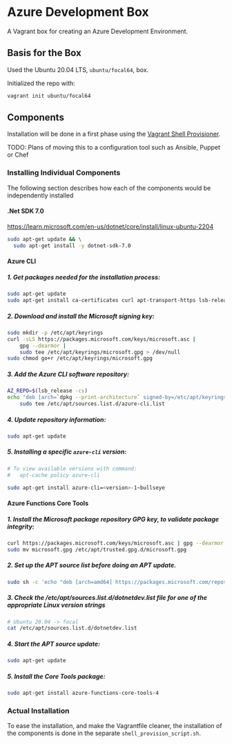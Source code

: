 # Azure Development Box

A Vagrant box for creating an Azure Development Environment.

## Basis for the Box

Used the Ubuntu 20.04 LTS, `ubuntu/focal64`, box.

Initialized the repo with:

```bash
vagrant init ubuntu/focal64
```

## Components

Installation will be done in a first phase using the [Vagrant Shell Provisioner](https://developer.hashicorp.com/vagrant/docs/provisioning/shell).

TODO: Plans of moving this to a configuration tool such as Ansible, Puppet or Chef

### Installing Individual Components

The following section describes how each of the components would be independently installed
#### .Net SDK 7.0

https://learn.microsoft.com/en-us/dotnet/core/install/linux-ubuntu-2204

```bash
sudo apt-get update && \
  sudo apt-get install -y dotnet-sdk-7.0
```

#### Azure CLI

##### 1. Get packages needed for the installation process:

```bash
sudo apt-get update
sudo apt-get install ca-certificates curl apt-transport-https lsb-release gnupg
```

##### 2. Download and install the Microsoft signing key:

```bash
sudo mkdir -p /etc/apt/keyrings
curl -sLS https://packages.microsoft.com/keys/microsoft.asc |
    gpg --dearmor |
    sudo tee /etc/apt/keyrings/microsoft.gpg > /dev/null
sudo chmod go+r /etc/apt/keyrings/microsoft.gpg
```

##### 3. Add the Azure CLI software repository:

```bash
AZ_REPO=$(lsb_release -cs)
echo "deb [arch=`dpkg --print-architecture` signed-by=/etc/apt/keyrings/microsoft.gpg] https://packages.microsoft.com/repos/azure-cli/ $AZ_REPO main" |
    sudo tee /etc/apt/sources.list.d/azure-cli.list
```

##### 4. Update repository information:

```bash
sudo apt-get update
```

##### 5. Installing a specific `azure-cli` version:

```bash
# To view available versions with command:
#   apt-cache policy azure-cli

sudo apt-get install azure-cli=<version>-1~bullseye
```
#### Azure Functions Core Tools

##### 1. Install the Microsoft package repository GPG key, to validate package integrity:

```bash
curl https://packages.microsoft.com/keys/microsoft.asc | gpg --dearmor > microsoft.gpg
sudo mv microsoft.gpg /etc/apt/trusted.gpg.d/microsoft.gpg
```

##### 2. Set up the APT source list before doing an APT update.

```bash
sudo sh -c 'echo "deb [arch=amd64] https://packages.microsoft.com/repos/microsoft-ubuntu-$(lsb_release -cs)-prod $(lsb_release -cs) main" > /etc/apt/sources.list.d/dotnetdev.list'
```

##### 3. Check the /etc/apt/sources.list.d/dotnetdev.list file for one of the appropriate Linux version strings

```bash
# Ubuntu 20.04 -> focal
cat /etc/apt/sources.list.d/dotnetdev.list
```

##### 4. Start the APT source update:

```bash
sudo apt-get update
```

##### 5. Install the Core Tools package:

```bash
sudo apt-get install azure-functions-core-tools-4
```

### Actual Installation

To ease the installation, and make the Vagrantfile cleaner, the installation of the components is done in the separate `shell_provision_script.sh`.
